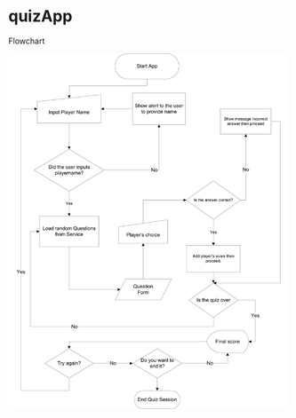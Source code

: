 # quizApp
  Flowchart



![ScreenShot](https://github.com/aysonsteven/quizApp/blob/master/flowchart%20diagram/flowchart_quizApp.jpg)
